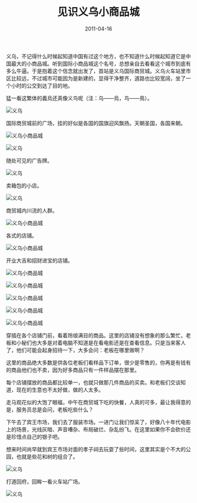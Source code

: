﻿---
title: "见识义乌小商品城"
date: 2011-04-16
categories: 
  - "travels"
tags: 
  - "义乌"
  - "金华"
---

义乌，不记得什么时候起知道中国有过这个地方，也不知道什么时候起知道它是中国最大的小商品城。听到国际小商品城这个名号，总想亲自去看看这个城市到底有多么牛逼。于是抱着这个信念就出发了，首站是义乌国际商贸城。义乌火车站里市区比较远，不过城市可能因为是新建的，显得干净整齐，道路也比较宽阔，坐了一个小时的公交到达了目的地。

猛一看这繁体的義烏还真像义鸟呢（注：乌——烏，鸟——鳥）。

![义乌](/images/5648725230_91777be108_z.jpg)

<!--more--> 国际商贸城前的广场，挂的好似是各国的国旗迎风飘扬。天朝圣国，各国来朝。

![义乌小商品城](/images/5648272245_d3c4b05fca_z.jpg)

![义乌](/images/5648159655_ba317a546c_z.jpg)

随处可见的广告牌。

![义乌](/images/5648158571_45fa7f381b_z.jpg)

卖箱包的小店。

![义乌](/images/5648159033_ab8f81e3a8_z.jpg)

商贸城内川流的人群。

![义乌小商品城](/images/5648837746_1da594e4a7_z.jpg)

各式的店铺。

![义乌小商品城](/images/5648273873_389d40061f_z.jpg)

开业大吉和招财进宝的店铺。

![义乌小商品城](/images/5648273213_c26b153873_z.jpg)

![义乌小商品城](/images/5648838096_8f10ce7241_z.jpg)

![义乌小商品城](/images/5648272773_b4d8e2bc9d_z.jpg)

![义乌小商品城](/images/5648836182_d70ddfa1ab_z.jpg)

![义乌小商品城](/images/5648273873_389d40061f_z.jpg)

穿插在各个店铺门前，看着玲琅满目的商品。这里的店铺没有想象的那么繁忙，老板和小秘们也大多是对着电脑不知道是在看电影还是在查看信息。只是当来客人了，他们可能会起身招待一下，大多会问：老板在哪里做啊？

这里的商品绝大多数是供各位老板们看样品下订单，很少是零售的，你再是有钱有的商品他们也不卖，因为好多商品只有一件样品摆在那里。

每个店铺摆放的商品都比较单一，也就只做那几件商品的买卖。和老板们交谈知道，现在的生意也不太好做，做的人太多。

走马观花似的大饱了眼福，中午在商贸城下吃的快餐，人真的可多，最让我得意的是，服务员总是会问，老板吃些什么？

下午去了宾王市场，我们去了服装市场。一进门让我们惊呆了，好像八十年代电影上的场景，光线灰暗、声音嘈杂、布局破烂、杂乱纷飞。在这里如果你不会砍价还是珍惜点自己的银子吧。

想来时间尚早就到宾王市场对面的孝子祠去玩耍了些时间，这里其实是个不大的公园，也就是些花和树的组合了。

![义乌](/images/5648724380_558298827d_z.jpg)

打道回府，回眸一看火车站广场。

![义乌](/images/5648157891_e99a9e3657_z.jpg)
